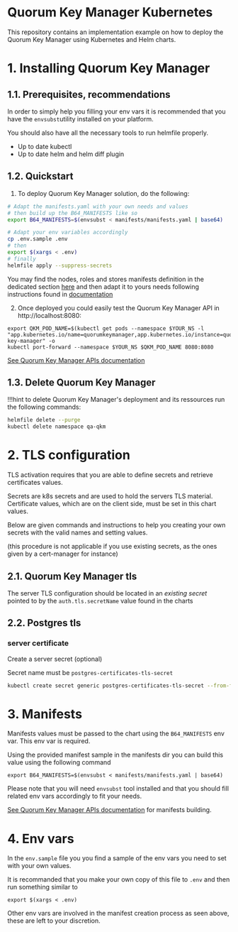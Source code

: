 # Quorum Key Manager Kubernetes

This repository contains an implementation example on how to deploy the Quorum Key Manager using Kubernetes and Helm charts.

# 1. Installing Quorum Key Manager

## 1.1. Prerequisites, recommendations

In order to simply help you filling your env vars it is recommended that you have the `envsubst`utility installed on your platform.

You should also have all the necessary tools to run helmfile properly.

- Up to date kubectl
- Up to date helm and helm diff plugin

## 1.2. Quickstart

1. To deploy Quorum Key Manager solution, do the following:


```bash
# Adapt the manifests.yaml with your own needs and values
# then build up the B64_MANIFESTS like so
export B64_MANIFESTS=$(envsubst < manifests/manifests.yaml | base64)

# Adapt your env variables accordingly
cp .env.sample .env
# then
export $(xargs < .env)
# finally
helmfile apply --suppress-secrets
```

You may find the nodes, roles and stores manifests definition in the dedicated section [here](./manifests/maifests.yaml) and then adapt it to yours needs following instructions found in [documentation](https://docs.quorum-key-manager.consensys.net)

2. Once deployed you could easily test the Quorum Key Manager API in http://localhost:8080:

```
export QKM_POD_NAME=$(kubectl get pods --namespace $YOUR_NS -l "app.kubernetes.io/name=quorumkeymanager,app.kubernetes.io/instance=quorum-key-manager" -o
kubectl port-forward --namespace $YOUR_NS $QKM_POD_NAME 8080:8080
```

[See Quorum Key Manager APIs documentation](https://consensys.github.io/quorum-key-manager)

## 1.3. Delete Quorum Key Manager
!!!hint
  to delete Quorum Key Manager's deployment and its ressources run the following commands:

```bash
helmfile delete --purge
kubectl delete namespace qa-qkm
```

# 2. TLS configuration

TLS activation requires that you are able to define secrets and retrieve certificates values.

Secrets are k8s secrets and are used to hold the servers TLS material.
Certificate values, which are on the client side, must be set in this chart values.

Below are given commands and instructions to help you creating your own secrets with the valid names and setting values.

(this procedure is not applicable if you use existing secrets, as the ones given by a cert-manager for instance)

## 2.1. Quorum Key Manager tls

The server TLS configuration should be located in an *existing secret* pointed to by the `auth.tls.secretName` value found in the charts

## 2.2. Postgres tls

### server certificate

Create a server secret (optional)

Secret name must be `postgres-certificates-tls-secret`

```bash
kubectl create secret generic postgres-certificates-tls-secret --from-file=$PGSERVER_CRT_FILE --from-file=$PGSERVER_KEY_FILE --from-file=$PGCA_CERTS_FILE -n qa-qkm
```

# 3. Manifests

Manifests values must be passed to the chart using the `B64_MANIFESTS` env var. This env var is required.

Using the provided manifest sample in the manifests dir you can build this value using the following command

```
export B64_MANIFESTS=$(envsubst < manifests/manifests.yaml | base64)
```

Please note that you will need `envsubst` tool installed and that you should fill related env vars accordingly to fit your needs.

[See Quorum Key Manager APIs documentation](https://consensys.github.io/quorum-key-manager) for manifests building.

# 4. Env vars

In the `env.sample` file you you find a sample of the env vars you need to set with your own values.

It is recommanded that you make your own copy of this file to `.env` and then run something similar to 

```
export $(xargs < .env)
```

Other env vars are involved in the manifest creation process as seen above, these are left to your discretion.


